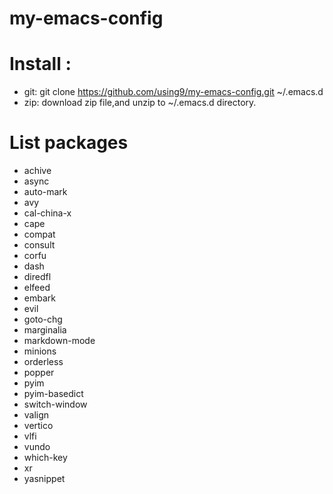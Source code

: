 # my-emacs-config


# Install :
  + git: git clone https://github.com/using9/my-emacs-config.git ~/.emacs.d
  + zip: download zip file,and unzip to ~/.emacs.d directory.

# List packages
  + achive
  + async
  + auto-mark
  + avy
  + cal-china-x
  + cape
  + compat
  + consult
  + corfu
  + dash
  + diredfl
  + elfeed
  + embark
  + evil
  + goto-chg
  + marginalia
  + markdown-mode
  + minions
  + orderless
  + popper
  + pyim
  + pyim-basedict
  + switch-window
  + valign
  + vertico
  + vlfi
  + vundo
  + which-key
  + xr
  + yasnippet
